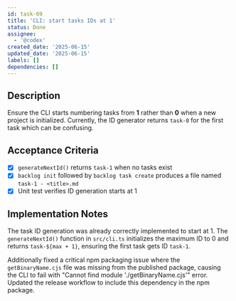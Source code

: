 ```yaml
---
id: task-69
title: 'CLI: start tasks IDs at 1'
status: Done
assignee:
  - '@codex'
created_date: '2025-06-15'
updated_date: '2025-06-15'
labels: []
dependencies: []
---
```


## Description

Ensure the CLI starts numbering tasks from **1** rather than **0** when a new
project is initialized. Currently, the ID generator returns `task-0` for the
first task which can be confusing.

## Acceptance Criteria

- [x] `generateNextId()` returns `task-1` when no tasks exist
- [x] `backlog init` followed by `backlog task create` produces a file named
  `task-1 - <title>.md`
- [x] Unit test verifies ID generation starts at 1

## Implementation Notes

The task ID generation was already correctly implemented to start at 1. The `generateNextId()` function in `src/cli.ts` initializes the maximum ID to 0 and returns `task-${max + 1}`, ensuring the first task gets ID `task-1`.

Additionally fixed a critical npm packaging issue where the `getBinaryName.cjs` file was missing from the published package, causing the CLI to fail with "Cannot find module './getBinaryName.cjs'" error. Updated the release workflow to include this dependency in the npm package.
